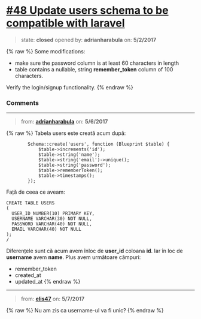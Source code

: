 # [\#48 Update users schema to be compatible with laravel](https://github.com/adrianharabula/condr/issues/48)

> state: **closed** opened by: **adrianharabula** on: **5/2/2017**

{% raw %}
Some modifications:

- make sure the password column is at least 60 characters in length
- table contains a nullable, string  __remember_token__ column of 100 characters. 

Verify the login/signup functionality.
{% endraw %}


### Comments

---
> from: [**adrianharabula**](https://github.com/adrianharabula/condr/issues/48#issuecomment-299665703) on: **5/6/2017**

{% raw %}
Tabela users este creată acum după:
```
        Schema::create('users', function (Blueprint $table) {
            $table->increments('id');
            $table->string('name');
            $table->string('email')->unique();
            $table->string('password');
            $table->rememberToken();
            $table->timestamps();
        });
```

Față de ceea ce aveam:
```
CREATE TABLE USERS
(
  USER_ID NUMBER(10) PRIMARY KEY,
  USERNAME VARCHAR(30) NOT NULL,
  PASSWORD VARCHAR(40) NOT NULL,
  EMAIL VARCHAR(40) NOT NULL
);
/
```

Diferențele sunt că acum avem înloc de __user_id__ coloana __id__. Iar în loc de __username__ avem __name__. Plus avem următoare câmpuri:

- remember_token
- created_at
- updated_at
{% endraw %}
---
> from: [**elis47**](https://github.com/adrianharabula/condr/issues/48#issuecomment-299688369) on: **5/7/2017**

{% raw %}
Nu am zis ca username-ul va fi unic? 
{% endraw %}
